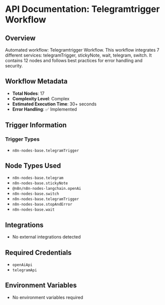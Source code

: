 # API Documentation: Telegramtrigger Workflow

## Overview
Automated workflow: Telegramtrigger Workflow. This workflow integrates 7 different services: telegramTrigger, stickyNote, wait, telegram, switch. It contains 12 nodes and follows best practices for error handling and security.

## Workflow Metadata
- **Total Nodes**: 17
- **Complexity Level**: Complex
- **Estimated Execution Time**: 30+ seconds
- **Error Handling**: ✅ Implemented

## Trigger Information
### Trigger Types
- `n8n-nodes-base.telegramTrigger`

## Node Types Used
- `n8n-nodes-base.telegram`
- `n8n-nodes-base.stickyNote`
- `@n8n/n8n-nodes-langchain.openAi`
- `n8n-nodes-base.switch`
- `n8n-nodes-base.telegramTrigger`
- `n8n-nodes-base.stopAndError`
- `n8n-nodes-base.wait`

## Integrations
- No external integrations detected

## Required Credentials
- `openAiApi`
- `telegramApi`

## Environment Variables
- No environment variables required

